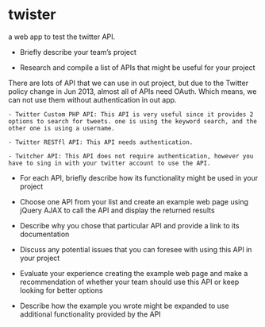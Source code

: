 # twister
a web app to test the twitter API.

- Briefly describe your team’s project

- Research and compile a list of APIs that might be useful for your project

There are lots of API that we can use in out project, but due to the Twitter policy change in Jun 2013, almost all of APIs need OAuth. Which means, we can not use them without authentication in out app.

	- Twitter Custom PHP API: This API is very useful since it provides 2 options to search for tweets. one is using the keyword search, and the other one is using a username.

	- Twitter RESTfl API: This API needs authentication.

	- Twitcher API: This API does not require authentication, however you have to sing in with your twitter account to use the API.

- For each API, briefly describe how its functionality might be used in your project

- Choose one API from your list and create an example web page using jQuery AJAX to call the API and display the returned results

- Describe why you chose that particular API and provide a link to its documentation

- Discuss any potential issues that you can foresee with using this API in your project

- Evaluate your experience creating the example web page and make a recommendation of whether your team should use this API or keep looking for better options

- Describe how the example you wrote might be expanded to use additional functionality provided by the API